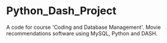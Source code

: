 # Python_Dash_Project
A code for course 'Coding and Database Management'. Movie recommendations software using MySQL, Python and DASH.
